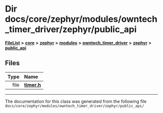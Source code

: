 

# Dir docs/core/zephyr/modules/owntech\_timer\_driver/zephyr/public\_api



[**FileList**](files.md) **>** [**core**](dir_771164b9325b04f1442f7a3ffa8ecb89.md) **>** [**zephyr**](dir_09002e7ce91f09aeb040dfd1861a47f4.md) **>** [**modules**](dir_6d0fb8ab814c517e7f155fb837e32f72.md) **>** [**owntech\_timer\_driver**](dir_2bcefd02aa22d158a7fee7f57088a2fe.md) **>** [**zephyr**](dir_62a68ad86a1f2ceff5c536793b75d59b.md) **>** [**public\_api**](dir_7b157175519ef7e5ecaa80a64fe5f6a3.md)












## Files

| Type | Name |
| ---: | :--- |
| file | [**timer.h**](timer_8h.md) <br> |



























































------------------------------
The documentation for this class was generated from the following file `docs/core/zephyr/modules/owntech_timer_driver/zephyr/public_api/`

